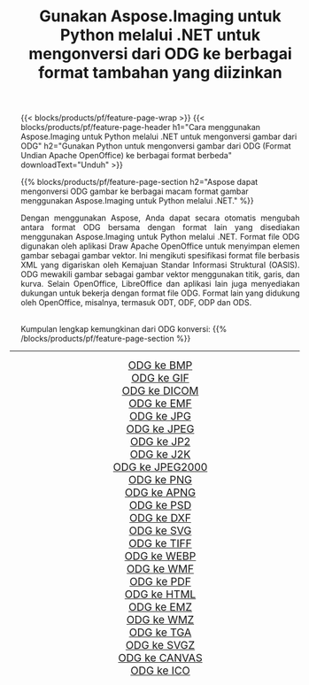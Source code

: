 ﻿---
title: Gunakan Aspose.Imaging untuk Python melalui .NET untuk mengonversi dari ODG ke berbagai format tambahan yang diizinkan 
weight: 3920
url: /id/python-net/conversion/from/odg 
lang: id
langdirlevel: 2
locales: zh-hans,ja,it,ru,de,es,fr,nl,id,lt,pl,pt,vi,tr,ko,zh-hant,ar,hi,th,sv,cs,uk,he
description: Anda dapat dengan cepat mengubah dari ODG(Format Undian Apache OpenOffice) menjadi berbagai format menggunakan Aspose.Imaging untuk Python melalui .NET.
---

{{< blocks/products/pf/feature-page-wrap >}}
{{< blocks/products/pf/feature-page-header h1="Cara menggunakan Aspose.Imaging untuk Python melalui .NET untuk mengonversi gambar dari ODG" h2="Gunakan Python untuk mengonversi gambar dari ODG (Format Undian Apache OpenOffice) ke berbagai format berbeda" downloadText="Unduh" >}}


{{% blocks/products/pf/feature-page-section  h2="Aspose dapat mengonversi ODG gambar ke berbagai macam format gambar menggunakan Aspose.Imaging untuk Python melalui .NET." %}}
<p align=justify>Dengan menggunakan Aspose, Anda dapat secara otomatis mengubah antara format ODG bersama dengan format lain yang disediakan menggunakan Aspose.Imaging untuk Python melalui .NET. Format file ODG digunakan oleh aplikasi Draw Apache OpenOffice untuk menyimpan elemen gambar sebagai gambar vektor. Ini mengikuti spesifikasi format file berbasis XML yang digariskan oleh Kemajuan Standar Informasi Struktural (OASIS). ODG mewakili gambar sebagai gambar vektor menggunakan titik, garis, dan kurva. Selain OpenOffice, LibreOffice dan aplikasi lain juga menyediakan dukungan untuk bekerja dengan format file ODG. Format lain yang didukung oleh OpenOffice, misalnya, termasuk ODT, ODF, ODP dan ODS.</p>
<br/>
Kumpulan lengkap kemungkinan dari ODG konversi:
{{% /blocks/products/pf/feature-page-section %}}
<div class="container-fluid productfamilypage bg-gray">
    <div class="convertypes bg-gray agp-content section">
        <div class="container">
		<hr style="margin-left:-20px;"/>
		<div class="row other-converters" style="gap: 10px;font-size: 19px;text-align:center;">
		    <div class='col-md-2 other-converter remove-lp remove-rp'><a href="/imaging/id/python-net/conversion/odg-to-bmp" style="padding:15px;">ODG ke BMP</a></div><div class='col-md-2 other-converter remove-lp remove-rp'><a href="/imaging/id/python-net/conversion/odg-to-gif" style="padding:15px;">ODG ke GIF</a></div><div class='col-md-2 other-converter remove-lp remove-rp'><a href="/imaging/id/python-net/conversion/odg-to-dicom" style="padding:15px;">ODG ke DICOM</a></div><div class='col-md-2 other-converter remove-lp remove-rp'><a href="/imaging/id/python-net/conversion/odg-to-emf" style="padding:15px;">ODG ke EMF</a></div><div class='col-md-2 other-converter remove-lp remove-rp'><a href="/imaging/id/python-net/conversion/odg-to-jpg" style="padding:15px;">ODG ke JPG</a></div><div class='col-md-2 other-converter remove-lp remove-rp'><a href="/imaging/id/python-net/conversion/odg-to-jpeg" style="padding:15px;">ODG ke JPEG</a></div><div class='col-md-2 other-converter remove-lp remove-rp'><a href="/imaging/id/python-net/conversion/odg-to-jp2" style="padding:15px;">ODG ke JP2</a></div><div class='col-md-2 other-converter remove-lp remove-rp'><a href="/imaging/id/python-net/conversion/odg-to-j2k" style="padding:15px;">ODG ke J2K</a></div><div class='col-md-2 other-converter remove-lp remove-rp'><a href="/imaging/id/python-net/conversion/odg-to-jpeg2000" style="padding:15px;">ODG ke JPEG2000</a></div><div class='col-md-2 other-converter remove-lp remove-rp'><a href="/imaging/id/python-net/conversion/odg-to-png" style="padding:15px;">ODG ke PNG</a></div><div class='col-md-2 other-converter remove-lp remove-rp'><a href="/imaging/id/python-net/conversion/odg-to-apng" style="padding:15px;">ODG ke APNG</a></div><div class='col-md-2 other-converter remove-lp remove-rp'><a href="/imaging/id/python-net/conversion/odg-to-psd" style="padding:15px;">ODG ke PSD</a></div><div class='col-md-2 other-converter remove-lp remove-rp'><a href="/imaging/id/python-net/conversion/odg-to-dxf" style="padding:15px;">ODG ke DXF</a></div><div class='col-md-2 other-converter remove-lp remove-rp'><a href="/imaging/id/python-net/conversion/odg-to-svg" style="padding:15px;">ODG ke SVG</a></div><div class='col-md-2 other-converter remove-lp remove-rp'><a href="/imaging/id/python-net/conversion/odg-to-tiff" style="padding:15px;">ODG ke TIFF</a></div><div class='col-md-2 other-converter remove-lp remove-rp'><a href="/imaging/id/python-net/conversion/odg-to-webp" style="padding:15px;">ODG ke WEBP</a></div><div class='col-md-2 other-converter remove-lp remove-rp'><a href="/imaging/id/python-net/conversion/odg-to-wmf" style="padding:15px;">ODG ke WMF</a></div><div class='col-md-2 other-converter remove-lp remove-rp'><a href="/imaging/id/python-net/conversion/odg-to-pdf" style="padding:15px;">ODG ke PDF</a></div><div class='col-md-2 other-converter remove-lp remove-rp'><a href="/imaging/id/python-net/conversion/odg-to-html" style="padding:15px;">ODG ke HTML</a></div><div class='col-md-2 other-converter remove-lp remove-rp'><a href="/imaging/id/python-net/conversion/odg-to-emz" style="padding:15px;">ODG ke EMZ</a></div><div class='col-md-2 other-converter remove-lp remove-rp'><a href="/imaging/id/python-net/conversion/odg-to-wmz" style="padding:15px;">ODG ke WMZ</a></div><div class='col-md-2 other-converter remove-lp remove-rp'><a href="/imaging/id/python-net/conversion/odg-to-tga" style="padding:15px;">ODG ke TGA</a></div><div class='col-md-2 other-converter remove-lp remove-rp'><a href="/imaging/id/python-net/conversion/odg-to-svgz" style="padding:15px;">ODG ke SVGZ</a></div><div class='col-md-2 other-converter remove-lp remove-rp'><a href="/imaging/id/python-net/conversion/odg-to-canvas" style="padding:15px;">ODG ke CANVAS</a></div><div class='col-md-2 other-converter remove-lp remove-rp'><a href="/imaging/id/python-net/conversion/odg-to-ico" style="padding:15px;">ODG ke ICO</a></div>
                </div>
        </div>
    </div>
</div>
<br/>


